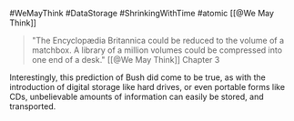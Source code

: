 #WeMayThink #DataStorage #ShrinkingWithTime #atomic 
[[@We May Think]]

>"The Encyclopædia Britannica could be reduced to the volume of a matchbox. A library of a million volumes could be compressed into one end of a desk."
[[@We May Think]] Chapter 3


Interestingly, this prediction of Bush did come to be true, as with the introduction of digital storage like hard drives, or even portable forms like CDs, unbelievable amounts of information can easily be stored, and transported.